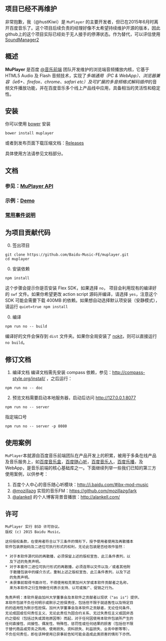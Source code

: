 ## 项目已经不再维护
非常抱歉，我（@hustKiwi）是 `MuPlayer` 的主要开发者，但已在2015年6月时离开百度音乐了。这个项目后续负责的经理好像不太希望持续维护开源的版本，因此github上的这个项目实际已经处于无人接手的停滞状态。作为替代，可以评估使用 [SoundManager2](https://github.com/scottschiller/SoundManager2/)

## 概述
**MuPlayer** 是百度 [@音乐前端](http://weibo.com/musicfe) 团队开发维护的浏览端音频播放内核，它基于 HTML5 Audio 及 Flash 音频技术，实现了*多端通用（PC & WebApp）、浏览器兼容（ie6+、firefox、chrome、safari etc）及可扩展的多音频格式解码插件*的音频文件播放功能，并在百度音乐多个线上产品线中应用，具备相当的灵活性和稳定性。


## 安装
你可以使用 [bower](https://github.com/bower/bower) 安装
```
bower install muplayer
```

或者到发布页面下载压缩文档：[Releases](https://github.com/Baidu-Music-FE/muplayer/releases)

具体使用方法请参见文档部分。


## 文档
### 参见：[MuPlayer API](http://labs.music.baidu.com/demo/muplayer/doc/api.html)
### 示例：[Demo](http://labs.music.baidu.com/demo/muplayer/doc/demo.html)
### [常用事件说明](https://github.com/Baidu-Music-FE/muplayer/wiki/%E5%B8%B8%E7%94%A8%E4%BA%8B%E4%BB%B6%E8%AF%B4%E6%98%8E)


## 为项目贡献代码

 0. 签出项目
 ```
 git clone https://github.com/Baidu-Music-FE/muplayer.git
cd muplayer
 ```
 0. 安装依赖
 ```
 npm install
 ```
 这个步骤会提示你是否安装 Flex SDK，如果选择 `no`， 项目会利用现有的编译好的 `swf` 文件。如果你希望更改 action script 源码并编译，请选择 `yes`，注意这个 SDK 可能会需要下载 400MB 的依赖。如果想自动选择默认项安装（安静模式），请运行 `quiet=true npm install`

 0. 编译
 ```
 npm run no -- build
 ```
 编译好的文件会保存到 `dist` 文件夹。如果你全局安装了 [nokit](https://github.com/ysmood/nokit)，则可以直接运行 `no build`。


## 修订文档

 1. 编译文档
 编译文档需先安装 compass 依赖，参见：http://compass-style.org/install/ ，之后运行：
  ```
  npm run no -- doc
  ```

 2. 预览文档需要启动本地服务器，启动后访问 http://127.0.0.1:8077
  ```
  npm run no -- server
  ```
  指定端口号
  ```
  npm run no -- server -p 8080
  ```

## 使用案例
`MuPlayer`本就源自百度音乐前端团队在产品开发上的积累，被用于多条在线产品及音乐服务上，如[百度音乐盒](http://play.baidu.com/)，[百度随心听](http://fm.baidu.com/)，[百度音乐人](http://y.baidu.com)，[百度乐播](http://lebo.baidu.com)，及WebApp，是音乐前端的核心基础库之一。下面继续列举一些我们已知的第三方使用案例，以供参考：

 1. 百度个人中心的音乐随心听模块：http://i.baidu.com/#ibx-mod-music
 2. [@mozillazg](https://github.com/mozillazg) 实现的音乐FM：https://github.com/mozillazg/lark
 3. [@alankell](https://github.com/alankell) 的个人博客背景音播放：http://alankell.com/

## 许可
    MuPlayer 实行 BSD 许可协议。
    版权 (c) 2015 Baidu Music。

    这份授权条款，在使用者符合以下三条件的情形下，授予使用者使用及再散播本
    软件包装原始码及二进位可执行形式的权利，无论此包装是否经改作皆然：

    * 对于本软件源代码的再散播，必须保留上述的版权宣告、此三条件表列，以
      及下述的免责声明。
    * 对于本套件二进位可执行形式的再散播，必须连带以文件以及／或者其他附
      于散播包装中的媒介方式，重制上述之版权宣告、此三条件表列，以及下述
      的免责声明。
    * 未获事前取得书面许可，不得使用柏克莱加州大学或本软件贡献者之名称，
      来为本软件之衍生物做任何表示支持、认可或推广、促销之行为。

    免责声明：本软件是由加州大学董事会及本软件之贡献者以现状（"as is"）提供，
    本软件包装不负任何明示或默示之担保责任，包括但不限于就适售性以及特定目
    的的适用性为默示性担保。加州大学董事会及本软件之贡献者，无论任何条件、
    无论成因或任何责任主义、无论此责任为因合约关系、无过失责任主义或因非违
    约之侵权（包括过失或其他原因等）而起，对于任何因使用本软件包装所产生的
    任何直接性、间接性、偶发性、特殊性、惩罚性或任何结果的损害（包括但不限
    于替代商品或劳务之购用、使用损失、资料损失、利益损失、业务中断等等），
    不负任何责任，即在该种使用已获事前告知可能会造成此类损害的情形下亦然。
